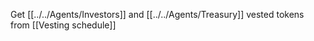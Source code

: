 Get [[../../Agents/Investors]] and [[../../Agents/Treasury]] vested tokens from [[Vesting schedule]]

